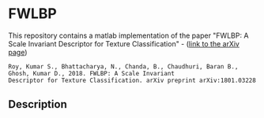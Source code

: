 # FWLBP
This repository contains a matlab implementation of the paper "FWLBP: A Scale Invariant Descriptor for Texture Classification" - ([link to the arXiv page](https://arxiv.org/abs/1801.03228))

    Roy, Kumar S., Bhattacharya, N., Chanda, B., Chaudhuri, Baran B., Ghosh, Kumar D., 2018. FWLBP: A Scale Invariant 
    Descriptor for Texture Classification. arXiv preprint arXiv:1801.03228

## Description
